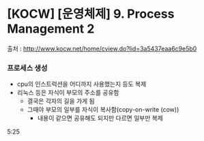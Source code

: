 # [KOCW] [운영체제] 9. Process Management 2

출처 : http://www.kocw.net/home/cview.do?lid=3a5437eaa6c9e5b0

### 프로세스 생성

- cpu의 인스트럭션을 어디까지 사용했는지 등도 복제
- 리눅스 등은 자식이 부모의 주소를 공유함
  - 결국은 각자의 길을 가게 됨
  - 그때야 부모의 일부를 자식이 복사함(copy-on-write (cow))
    - 내용이 같으면 공유해도 되지만 다르면 일부만 복제

5:25